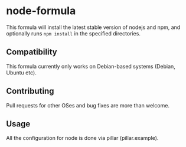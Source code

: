 # node-formula

This formula will install the latest stable version of nodejs and npm, and optionally runs `npm install` in
the specified directories.

## Compatibility

This formula currently only works on Debian-based systems (Debian, Ubuntu etc).

## Contributing

Pull requests for other OSes and bug fixes are more than welcome.

## Usage

All the configuration for node is done via pillar (pillar.example).
